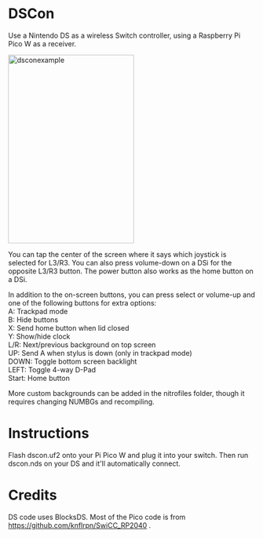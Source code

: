 # DSCon
Use a Nintendo DS as a wireless Switch controller, using a Raspberry Pi Pico W as a receiver.

<img width="256" height="384" alt="dsconexample" src="https://github.com/user-attachments/assets/b1e4b14a-1647-441e-bf95-85df0c144bf2" />

You can tap the center of the screen where it says which joystick is selected for L3/R3. You can also press volume-down on a DSi for the opposite L3/R3 button.
The power button also works as the home button on a DSi.

In addition to the on-screen buttons, you can press select or volume-up and one of the following buttons for extra options:  
A: Trackpad mode  
B: Hide buttons  
X: Send home button when lid closed  
Y: Show/hide clock  
L/R: Next/previous background on top screen  
UP: Send A when stylus is down (only in trackpad mode)  
DOWN: Toggle bottom screen backlight  
LEFT: Toggle 4-way D-Pad  
Start: Home button  

More custom backgrounds can be added in the nitrofiles folder, though it requires changing NUMBGs and recompiling.

# Instructions

Flash dscon.uf2 onto your Pi Pico W and plug it into your switch. Then run dscon.nds on your DS and it'll automatically connect.

# Credits

DS code uses BlocksDS. Most of the Pico code is from https://github.com/knflrpn/SwiCC_RP2040 .
